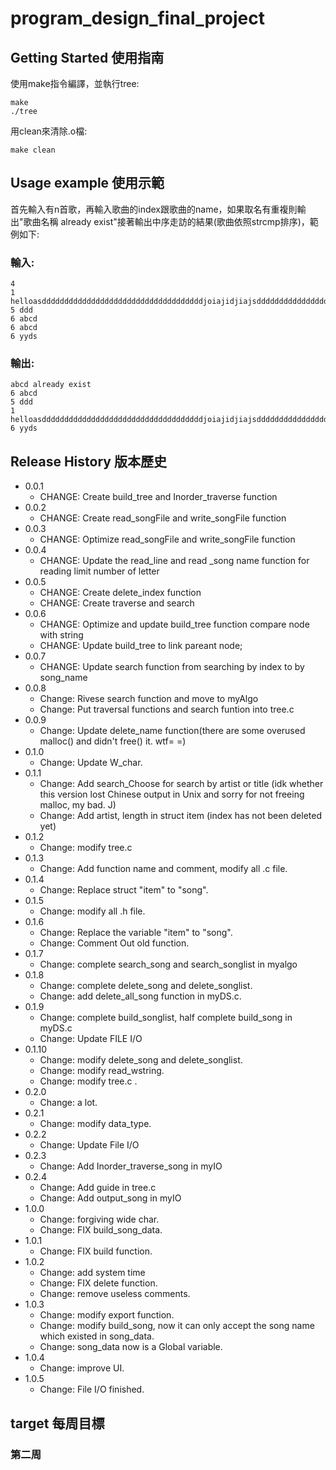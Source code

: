 # program_design_final_project

## Getting Started 使用指南

使用make指令編譯，並執行tree:
```
make
./tree
```
用clean來清除.o檔:
```
make clean
```
## Usage example 使用示範
首先輸入有n首歌，再輸入歌曲的index跟歌曲的name，如果取名有重複則輸出"歌曲名稱 already exist"接著輸出中序走訪的結果(歌曲依照strcmp排序)，範例如下:
### 輸入:
```
4
1 helloasddddddddddddddddddddddddddddddddddddjoiajidjiajsddddddddddddddddddddddddddddddddddddoiajsdijasijdajdsi
5 ddd
6 abcd
6 abcd
6 yyds
```
### 輸出:
```
abcd already exist
6 abcd
5 ddd
1 helloasddddddddddddddddddddddddddddddddddddjoiajidjiajsddddddddddddddddddddddddddddddddddddoiajsd...
6 yyds
```
## Release History 版本歷史

* 0.0.1
    * CHANGE: Create build_tree and Inorder_traverse function
* 0.0.2
    * CHANGE: Create read_songFile and write_songFile function
* 0.0.3
    * CHANGE: Optimize read_songFile and write_songFile function
* 0.0.4
    * CHANGE: Update the read_line and read _song name function for reading limit number of letter
* 0.0.5
    * CHANGE: Create delete_index function
    * CHANGE: Create traverse and search
* 0.0.6
    * CHANGE: Optimize and update build_tree function compare node with string
    * CHANGE: Update build_tree to link pareant node;
* 0.0.7
    * CHANGE: Update search function from searching by index to by song_name
* 0.0.8
    * Change: Rivese search function and move to myAlgo
    * Change: Put traversal functions and search funtion into tree.c
* 0.0.9
    * Change: Update delete_name function(there are some overused malloc() and didn't free() it. wtf= =)
* 0.1.0
    * Change: Update W_char.
* 0.1.1
    * Change: Add search_Choose for search by artist or title 
              (idk whether this version lost Chinese output in Unix and sorry for not freeing malloc, my bad. J)
    * Change: Add artist, length in struct item (index has not been deleted yet)
* 0.1.2
    * Change: modify tree.c
* 0.1.3
    * Change: Add function name and comment, modify all .c file.
* 0.1.4
    * Change: Replace struct "item" to "song".
* 0.1.5
    * Change: modify all .h file.
* 0.1.6
    * Change: Replace the variable "item" to "song".
    * Change: Comment Out old function.
* 0.1.7
    * Change: complete search_song and search_songlist in myalgo
* 0.1.8
    * Change: complete delete_song and delete_songlist.
    * Change: add delete_all_song function in myDS.c.
* 0.1.9
    * Change: complete build_songlist, half complete build_song in myDS.c
    * Change: Update FILE I/O
* 0.1.10
    * Change: modify delete_song and delete_songlist.
    * Change: modify read_wstring.
    * Change: modify tree.c .
* 0.2.0
    * Change: a lot.
* 0.2.1
    * Change: modify data_type.
* 0.2.2
    * Change: Update File I/O
* 0.2.3
    * Change: Add Inorder_traverse_song in myIO
* 0.2.4
    * Change: Add guide in tree.c
    * Change: Add output_song in myIO
* 1.0.0
    * Change: forgiving wide char.
    * Change: FIX build_song_data.
* 1.0.1
    * Change: FIX build function.
* 1.0.2
    * Change: add system time
    * Change: FIX delete function.
    * Change: remove useless comments.
* 1.0.3
    * Change: modify export function.
    * Change: modify build_song, now it can only accept the song name which existed in song_data.
    * Change: song_data now is a Global variable.
* 1.0.4
    * Change: improve UI.
* 1.0.5
    * Change: File I/O finished.
## target 每周目標

### 第二周
